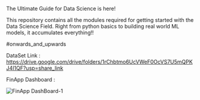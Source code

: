The Ultimate Guide for Data Science is here!

This repository contains all the modules required for getting started with the Data Science Field.
Right from python basics to building real world ML models, it accumulates everything!!

#onwards_and_upwards

DataSet Link : https://drive.google.com/drive/folders/1rChbtmo6UcVWeF0OcVS7U5mQPKJ4I1QF?usp=share_link

FinApp Dashboard : 


![FinApp DashBoard-1](https://user-images.githubusercontent.com/97045515/229347989-a1ebcba5-e575-462a-90f4-4c67aca2b97d.png)
